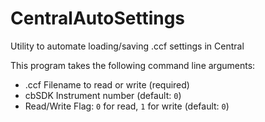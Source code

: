 # CentralAutoSettings

Utility to automate loading/saving .ccf settings in Central

This program takes the following command line arguments:
- .ccf Filename to read or write (required)
- cbSDK Instrument number (default: `0`)
- Read/Write Flag: `0` for read, `1` for write (default: `0`)